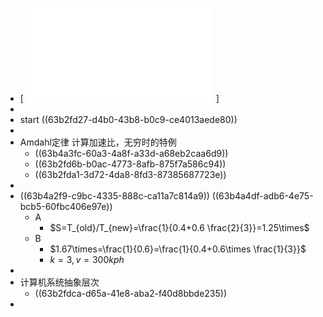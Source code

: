 - [ ![csapp_ocr.pdf](../assets/csapp_ocr_1672674033654_0.pdf) ]
-
- start ((63b2fd27-d4b0-43b8-b0c9-ce4013aede80))
-
- Amdahl定律 计算加速比，无穷时的特例
	- ((63b4a3fc-60a3-4a8f-a33d-a68eb2caa6d9))
	- ((63b2fd6b-b0ac-4773-8afb-875f7a586c94))
	- ((63b2fda1-3d72-4da8-8fd3-87385687723e))
-
- ((63b4a2f9-c9bc-4335-888c-ca11a7c814a9)) ((63b4a4df-adb6-4e75-bcb5-60fbc406e97e))
	- A
		- $S=T_{old}/T_{new}=\frac{1}{0.4+0.6 \frac{2}{3}}=1.25\times$
	- B
		- $1.67\times=\frac{1}{0.6}=\frac{1}{0.4+0.6\times \frac{1}{3}}$
		- $k=3, v=300kph$
-
- 计算机系统抽象层次
	- ((63b2fdca-d65a-41e8-aba2-f40d8bbde235))
-